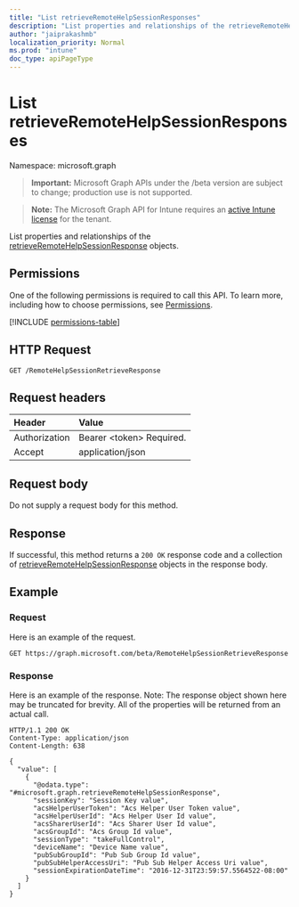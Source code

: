 ```yaml
---
title: "List retrieveRemoteHelpSessionResponses"
description: "List properties and relationships of the retrieveRemoteHelpSessionResponse objects."
author: "jaiprakashmb"
localization_priority: Normal
ms.prod: "intune"
doc_type: apiPageType
---
```


# List retrieveRemoteHelpSessionResponses

Namespace: microsoft.graph

> **Important:** Microsoft Graph APIs under the /beta version are subject to change; production use is not supported.

> **Note:** The Microsoft Graph API for Intune requires an [active Intune license](https://go.microsoft.com/fwlink/?linkid=839381) for the tenant.

List properties and relationships of the [retrieveRemoteHelpSessionResponse](../resources/intune-remoteassistance-retrieveremotehelpsessionresponse.md) objects.

## Permissions
One of the following permissions is required to call this API. To learn more, including how to choose permissions, see [Permissions](/graph/permissions-reference).

<!-- { "blockType": "permissions", "name": "intune_remoteassistance_retrieveremotehelpsessionresponse_list" } -->
[!INCLUDE [permissions-table](../includes/permissions/intune-remoteassistance-retrieveremotehelpsessionresponse-list-permissions.md)]

## HTTP Request
<!-- {
  "blockType": "ignored"
}
-->
``` http
GET /RemoteHelpSessionRetrieveResponse
```

## Request headers
|Header|Value|
|:---|:---|
|Authorization|Bearer &lt;token&gt; Required.|
|Accept|application/json|

## Request body
Do not supply a request body for this method.

## Response
If successful, this method returns a `200 OK` response code and a collection of [retrieveRemoteHelpSessionResponse](../resources/intune-remoteassistance-retrieveremotehelpsessionresponse.md) objects in the response body.

## Example

### Request
Here is an example of the request.
``` http
GET https://graph.microsoft.com/beta/RemoteHelpSessionRetrieveResponse
```

### Response
Here is an example of the response. Note: The response object shown here may be truncated for brevity. All of the properties will be returned from an actual call.
``` http
HTTP/1.1 200 OK
Content-Type: application/json
Content-Length: 638

{
  "value": [
    {
      "@odata.type": "#microsoft.graph.retrieveRemoteHelpSessionResponse",
      "sessionKey": "Session Key value",
      "acsHelperUserToken": "Acs Helper User Token value",
      "acsHelperUserId": "Acs Helper User Id value",
      "acsSharerUserId": "Acs Sharer User Id value",
      "acsGroupId": "Acs Group Id value",
      "sessionType": "takeFullControl",
      "deviceName": "Device Name value",
      "pubSubGroupId": "Pub Sub Group Id value",
      "pubSubHelperAccessUri": "Pub Sub Helper Access Uri value",
      "sessionExpirationDateTime": "2016-12-31T23:59:57.5564522-08:00"
    }
  ]
}
```
